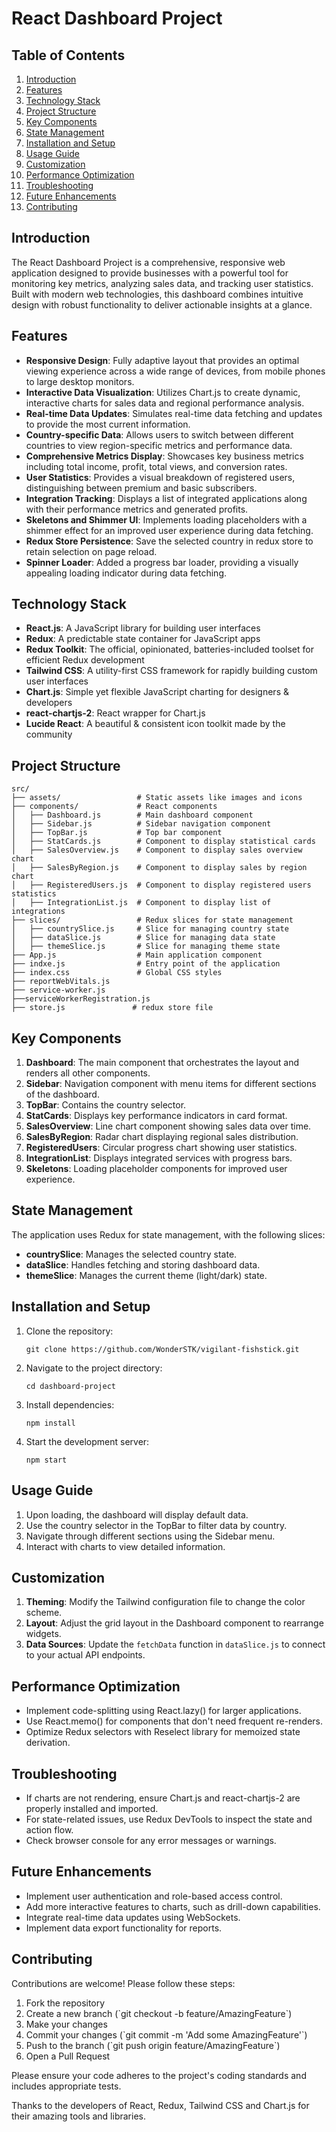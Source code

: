 # React Dashboard Project

## Table of Contents
1. [Introduction](#introduction)
2. [Features](#features)
3. [Technology Stack](#technology-stack)
4. [Project Structure](#project-structure)
5. [Key Components](#key-components)
6. [State Management](#state-management)
7. [Installation and Setup](#installation-and-setup)
8. [Usage Guide](#usage-guide)
9. [Customization](#customization)
10. [Performance Optimization](#performance-optimization)
11. [Troubleshooting](#troubleshooting)
12. [Future Enhancements](#future-enhancements)
13. [Contributing](#contributing)

## Introduction

The React Dashboard Project is a comprehensive, responsive web application designed to provide businesses with a powerful tool for monitoring key metrics, analyzing sales data, and tracking user statistics. Built with modern web technologies, this dashboard combines intuitive design with robust functionality to deliver actionable insights at a glance.

## Features

- **Responsive Design**: Fully adaptive layout that provides an optimal viewing experience across a wide range of devices, from mobile phones to large desktop monitors.
- **Interactive Data Visualization**: Utilizes Chart.js to create dynamic, interactive charts for sales data and regional performance analysis.
- **Real-time Data Updates**: Simulates real-time data fetching and updates to provide the most current information.
- **Country-specific Data**: Allows users to switch between different countries to view region-specific metrics and performance data.
- **Comprehensive Metrics Display**: Showcases key business metrics including total income, profit, total views, and conversion rates.
- **User Statistics**: Provides a visual breakdown of registered users, distinguishing between premium and basic subscribers.
- **Integration Tracking**: Displays a list of integrated applications along with their performance metrics and generated profits.
- **Skeletons and Shimmer UI**: Implements loading placeholders with a shimmer effect for an improved user experience during data fetching.
- **Redux Store Persistence**: Save the selected country in redux store to retain selection
on page reload.
- **Spinner Loader**: Added a progress bar loader, providing a visually appealing loading indicator during data fetching.

## Technology Stack

- **React.js**: A JavaScript library for building user interfaces
- **Redux**: A predictable state container for JavaScript apps
- **Redux Toolkit**: The official, opinionated, batteries-included toolset for efficient Redux development
- **Tailwind CSS**: A utility-first CSS framework for rapidly building custom user interfaces
- **Chart.js**: Simple yet flexible JavaScript charting for designers & developers
- **react-chartjs-2**: React wrapper for Chart.js
- **Lucide React**: A beautiful & consistent icon toolkit made by the community

## Project Structure

```plaintext
src/
├── assets/                 # Static assets like images and icons
├── components/             # React components
│   ├── Dashboard.js        # Main dashboard component
│   ├── Sidebar.js          # Sidebar navigation component
│   ├── TopBar.js           # Top bar component
│   ├── StatCards.js        # Component to display statistical cards
│   ├── SalesOverview.js    # Component to display sales overview chart
│   ├── SalesByRegion.js    # Component to display sales by region chart
│   ├── RegisteredUsers.js  # Component to display registered users statistics
│   ├── IntegrationList.js  # Component to display list of integrations
├── slices/                 # Redux slices for state management
│   ├── countrySlice.js     # Slice for managing country state
│   ├── dataSlice.js        # Slice for managing data state
│   ├── themeSlice.js       # Slice for managing theme state
├── App.js                  # Main application component
├── indxe.js                # Entry point of the application
├── index.css               # Global CSS styles
├── reportWebVitals.js               
├── service-worker.js               
├──serviceWorkerRegistration.js               
├── store.js               # redux store file 
```

## Key Components

1. **Dashboard**: The main component that orchestrates the layout and renders all other components.
2. **Sidebar**: Navigation component with menu items for different sections of the dashboard.
3. **TopBar**: Contains the country selector.
4. **StatCards**: Displays key performance indicators in card format.
5. **SalesOverview**: Line chart component showing sales data over time.
6. **SalesByRegion**: Radar chart displaying regional sales distribution.
7. **RegisteredUsers**: Circular progress chart showing user statistics.
8. **IntegrationList**: Displays integrated services with progress bars.
9. **Skeletons**: Loading placeholder components for improved user experience.

## State Management

The application uses Redux for state management, with the following slices:

- **countrySlice**: Manages the selected country state.
- **dataSlice**: Handles fetching and storing dashboard data.
- **themeSlice**: Manages the current theme (light/dark) state.

## Installation and Setup

1. Clone the repository:
   ```
   git clone https://github.com/WonderSTK/vigilant-fishstick.git
   ```

2. Navigate to the project directory:
   ```
   cd dashboard-project
   ```

3. Install dependencies:
   ```
   npm install
   ```

4. Start the development server:
   ```
   npm start
   ```

## Usage Guide

1. Upon loading, the dashboard will display default data.
2. Use the country selector in the TopBar to filter data by country.
3. Navigate through different sections using the Sidebar menu.
4. Interact with charts to view detailed information.

## Customization

1. **Theming**: Modify the Tailwind configuration file to change the color scheme.
2. **Layout**: Adjust the grid layout in the Dashboard component to rearrange widgets.
3. **Data Sources**: Update the `fetchData` function in `dataSlice.js` to connect to your actual API endpoints.

## Performance Optimization

- Implement code-splitting using React.lazy() for larger applications.
- Use React.memo() for components that don't need frequent re-renders.
- Optimize Redux selectors with Reselect library for memoized state derivation.

## Troubleshooting

- If charts are not rendering, ensure Chart.js and react-chartjs-2 are properly installed and imported.
- For state-related issues, use Redux DevTools to inspect the state and action flow.
- Check browser console for any error messages or warnings.

## Future Enhancements

- Implement user authentication and role-based access control.
- Add more interactive features to charts, such as drill-down capabilities.
- Integrate real-time data updates using WebSockets.
- Implement data export functionality for reports.

## Contributing

Contributions are welcome! Please follow these steps:

1. Fork the repository
2. Create a new branch (\`git checkout -b feature/AmazingFeature\`)
3. Make your changes
4. Commit your changes (\`git commit -m 'Add some AmazingFeature'\`)
5. Push to the branch (\`git push origin feature/AmazingFeature\`)
6. Open a Pull Request

Please ensure your code adheres to the project's coding standards and includes appropriate tests.


Thanks to the developers of React, Redux, Tailwind CSS and Chart.js for their amazing tools and libraries.

